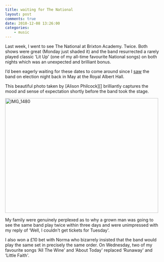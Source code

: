 ```yaml
---
title: waiting for The National
layout: post
comments: true
date: 2010-12-08 13:26:00
categories:
    - music
---
```

Last week, I went to see The National at Brixton Academy. Twice. Both
shows were great (Monday just shaded it) and the band resurrected a
rarely played classic ‘Lit Up' (one of my all-time favourite National
songs) on both nights which was an unexpected and brilliant bonus.

I’d been eagerly waiting for these dates to come around since I
[saw](http://www.nbrightside.com/blog/2010/05/07/the-national-royal-albert-hall/)
the band on election night back in May at the Royal Albert Hall.

This beautiful photo taken by [Alison Philcock][] brilliantly captures
the mood and sense of expectation shortly before the band took the
stage.

<a href="http://www.flickr.com/photos/56632653@N06/5227979452/"
   title="IMG_1480 by Crystaltips74, on Flickr">
<img src="http://farm5.static.flickr.com/4133/5227979452_c506d62e58.jpg" 
width="500" height="375" alt="IMG_1480" /></a>

My family were genuinely perplexed as to why a grown man was going to
see the same band play twice within three days and were unimpressed with
my reply of ‘Well, I couldn't get tickets for Tuesday'.

I also won a &pound;10 bet with Norma who bizarrely insisted that the band
would play the same set in precisely the same order. On Wednesday, two
of my favourite songs ‘All The Wine' and ‘About Today' replaced
‘Runaway' and ‘Little Faith'.
